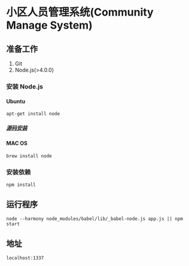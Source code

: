# 小区人员管理系统(Community Manage System)

## 准备工作

1. Git
2. Node.js(>4.0.0)

### 安装 Node.js

####  Ubuntu

`apt-get install node`

##### [源码安装](https://nodejs.org)

####  MAC OS

`brew install node`

### 安装依赖

`npm install`

## 运行程序

    node --harmony node_modules/babel/lib/_babel-node.js app.js || npm start

## 地址

    localhost:1337
